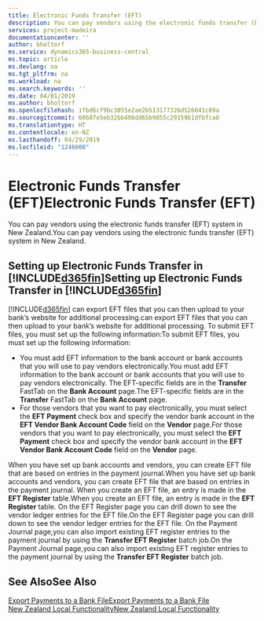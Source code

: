```yaml
---
title: Electronic Funds Transfer (EFT)
description: You can pay vendors using the electronic funds transfer (EFT) system in New Zealand.
services: project-madeira
documentationcenter: ''
author: bholtorf
ms.service: dynamics365-business-central
ms.topic: article
ms.devlang: na
ms.tgt_pltfrm: na
ms.workload: na
ms.search.keywords: ''
ms.date: 04/01/2019
ms.author: bholtorf
ms.openlocfilehash: 1fbd6cf9bc3055e2ae2b513177326d526041c89a
ms.sourcegitcommit: 60b87e5eb32bb408dd65b9855c29159b1dfbfca8
ms.translationtype: HT
ms.contentlocale: en-NZ
ms.lasthandoff: 04/29/2019
ms.locfileid: "1246008"
---
```

# <a name="electronic-funds-transfer-eft"></a><span data-ttu-id="115bf-103">Electronic Funds Transfer (EFT)</span><span class="sxs-lookup"><span data-stu-id="115bf-103">Electronic Funds Transfer (EFT)</span></span>
<span data-ttu-id="115bf-104">You can pay vendors using the electronic funds transfer (EFT) system in New Zealand.</span><span class="sxs-lookup"><span data-stu-id="115bf-104">You can pay vendors using the electronic funds transfer (EFT) system in New Zealand.</span></span>  

## <a name="setting-up-electronic-funds-transfer-in-included365finincludesd365finmdmd"></a><span data-ttu-id="115bf-105">Setting up Electronic Funds Transfer in [!INCLUDE[d365fin](../../includes/d365fin_md.md)]</span><span class="sxs-lookup"><span data-stu-id="115bf-105">Setting up Electronic Funds Transfer in [!INCLUDE[d365fin](../../includes/d365fin_md.md)]</span></span>  
[!INCLUDE[d365fin](../../includes/d365fin_md.md)] <span data-ttu-id="115bf-106">can export EFT files that you can then upload to your bank’s website for additional processing.</span><span class="sxs-lookup"><span data-stu-id="115bf-106">can export EFT files that you can then upload to your bank’s website for additional processing.</span></span> <span data-ttu-id="115bf-107">To submit EFT files, you must set up the following information:</span><span class="sxs-lookup"><span data-stu-id="115bf-107">To submit EFT files, you must set up the following information:</span></span>  

* <span data-ttu-id="115bf-108">You must add EFT information to the bank account or bank accounts that you will use to pay vendors electronically.</span><span class="sxs-lookup"><span data-stu-id="115bf-108">You must add EFT information to the bank account or bank accounts that you will use to pay vendors electronically.</span></span> <span data-ttu-id="115bf-109">The EFT-specific fields are in the **Transfer** FastTab on the **Bank Account** page.</span><span class="sxs-lookup"><span data-stu-id="115bf-109">The EFT-specific fields are in the **Transfer** FastTab on the **Bank Account** page.</span></span>  
* <span data-ttu-id="115bf-110">For those vendors that you want to pay electronically, you must select the **EFT Payment** check box and specify the vendor bank account in the **EFT Vendor Bank Account Code** field on the **Vendor** page.</span><span class="sxs-lookup"><span data-stu-id="115bf-110">For those vendors that you want to pay electronically, you must select the **EFT Payment** check box and specify the vendor bank account in the **EFT Vendor Bank Account Code** field on the **Vendor** page.</span></span>  

<span data-ttu-id="115bf-111">When you have set up bank accounts and vendors, you can create EFT file that are based on entries in the payment journal.</span><span class="sxs-lookup"><span data-stu-id="115bf-111">When you have set up bank accounts and vendors, you can create EFT file that are based on entries in the payment journal.</span></span> <span data-ttu-id="115bf-112">When you create an EFT file, an entry is made in the **EFT Register** table.</span><span class="sxs-lookup"><span data-stu-id="115bf-112">When you create an EFT file, an entry is made in the **EFT Register** table.</span></span> <span data-ttu-id="115bf-113">On the EFT Register page you can drill down to see the vendor ledger entries for the EFT file.</span><span class="sxs-lookup"><span data-stu-id="115bf-113">On the EFT Register page you can drill down to see the vendor ledger entries for the EFT file.</span></span> <span data-ttu-id="115bf-114">On the Payment Journal page,you can also import existing EFT register entries to the payment journal by using the **Transfer EFT Register** batch job.</span><span class="sxs-lookup"><span data-stu-id="115bf-114">On the Payment Journal page,you can also import existing EFT register entries to the payment journal by using the **Transfer EFT Register** batch job.</span></span>

## <a name="see-also"></a><span data-ttu-id="115bf-115">See Also</span><span class="sxs-lookup"><span data-stu-id="115bf-115">See Also</span></span>  
[<span data-ttu-id="115bf-116">Export Payments to a Bank File</span><span class="sxs-lookup"><span data-stu-id="115bf-116">Export Payments to a Bank File</span></span>](../../payables-how-export-payments-bank-file.md)  
[<span data-ttu-id="115bf-117">New Zealand Local Functionality</span><span class="sxs-lookup"><span data-stu-id="115bf-117">New Zealand Local Functionality</span></span>](new-zealand-local-functionality.md)

